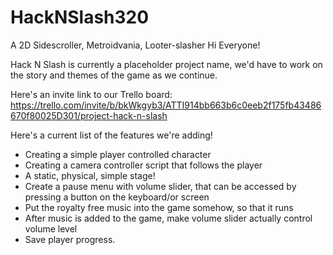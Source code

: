 # HackNSlash320
A 2D Sidescroller, Metroidvania, Looter-slasher
Hi Everyone!

Hack N Slash is currently a placeholder project name, we'd have to work on the story and themes of the game as we continue.

Here's an invite link to our Trello board: https://trello.com/invite/b/bkWkgyb3/ATTI914bb663b6c0eeb2f175fb43486670f80025D301/project-hack-n-slash

Here's a current list of the features we're adding!

- Creating a simple player controlled character
- Creating a camera controller script that follows the player
- A static, physical, simple stage!
- Create a pause menu with volume slider, that can be accessed by pressing a button on the keyboard/or screen
- Put the royalty free music into the game somehow, so that it runs
- After music is added to the game, make volume slider actually control volume level
- Save player progress.

